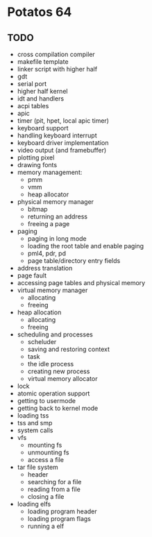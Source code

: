 # Potatos 64
## TODO
* cross compilation compiler
* makefile template
* linker script with higher half
* gdt
* serial port
* higher half kernel
* idt and handlers
* acpi tables
* apic
* timer (pit, hpet, local apic timer)
* keyboard support
* handling keyboard interrupt
* keyboard driver implementation
* video output (and framebuffer)
* plotting pixel
* drawing fonts
* memory management:
	* pmm
	* vmm
	* heap allocator
* physical memory manager
	* bitmap
	* returning an address
	* freeing a page
* paging
	* paging in long mode
	* loading the root table and enable paging
	* pml4, pdr, pd
	* page table/directory entry fields
* address translation
* page fault
* accessing page tables and physical memory
* virtual memory manager
	* allocating
	* freeing
* heap allocation
	* allocating
	* freeing
* scheduling and processes
	* scheluder
	* saving and restoring context
	* task
	* the idle process
	* creating new process
	* virtual memory allocator
* lock
* atomic operation support
* getting to usermode
* getting back to kernel mode
* loading tss
* tss and smp
* system calls
* vfs
	* mounting fs
	* unmounting fs
	* access a file
* tar file system
	* header
	* searching for a file
	* reading from a file
	* closing a file
* loading elfs
	* loading program header
	* loading program flags
	* running a elf
	
	